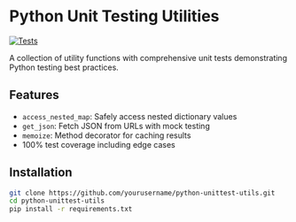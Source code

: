 # Python Unit Testing Utilities

[![Tests](https://github.com/yourusername/python-unittest-utils/actions/workflows/tests.yml/badge.svg)](https://github.com/yourusername/python-unittest-utils/actions/workflows/tests.yml)

A collection of utility functions with comprehensive unit tests demonstrating Python testing best practices.

## Features

- `access_nested_map`: Safely access nested dictionary values
- `get_json`: Fetch JSON from URLs with mock testing
- `memoize`: Method decorator for caching results
- 100% test coverage including edge cases

## Installation

```bash
git clone https://github.com/yourusername/python-unittest-utils.git
cd python-unittest-utils
pip install -r requirements.txt
